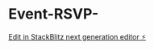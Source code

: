 # Event-RSVP-

[Edit in StackBlitz next generation editor ⚡️](https://stackblitz.com/~/github.com/sportzlinkzapp-creator/Event-RSVP-)